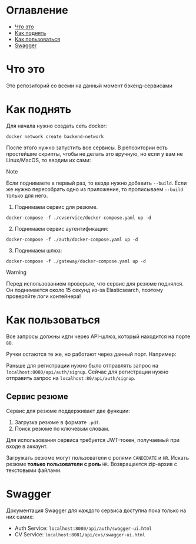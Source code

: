 # Оглавление

- [Что это](#чтоЭто)
- [Как поднять](#какПоднять)
- [Как пользоваться](#какПользоваться)
- [Swagger](#сваггер)

# <a name="чтоЭто">Что это</a>

Это репозиторий со всеми на данный момент бэкенд-сервисами

# <a name="какПоднять">Как поднять</a>

Для начала нужно создать сеть docker:

```shell
docker network create backend-network
```

После этого нужно запустить все сервисы. В репозитории есть простейшие скрипты, чтобы не делать это вручную, но если у вам не Linux/MacOS, то вводим их сами:

> [!NOTE]
> Если поднимаете в первый раз, то везде нужно добавить `--build`.
> Если же нужно пересобрать одно из приложение, то прописываем `--build` только для него.

1. Поднимаем сервис для резюме.

```shell
docker-compose -f ./cvservice/docker-compose.yaml up -d
```

2. Поднимаем сервис аутентификации:

```shell
docker-compose -f ./auth/docker-compose.yaml up -d
```

3. Поднимаем шлюз:

```shell
docker-compose -f ./gateway/docker-compose.yaml up -d
```

> [!WARNING]
> Перед использованием проверьте, что сервис для резюме поднялся.
> Он поднимается около 15 секунд из-за Elasticsearch, поэтому проверяйте логи контейнера!

# <a name="какПользоваться">Как пользоваться</a>

Все запросы должны идти через API-шлюз, который находится на порте `80`.

Ручки остаются те же, но работают через данный порт. Например:

Раньше для регистрации нужно было отправлять запрос на `localhost:8080/api/auth/signup`.
Сейчас для регистрации нужно отправить запрос на `localhost:80/api/auth/signup`.

## Сервис резюме

Сервис для резюме поддерживает две функции:
1. Загрузка резюме в формате `.pdf`.
2. Поиск резюме по ключевым словам.

Для использования сервиса требуется JWT-токен, получаемый при входе в аккаунт.

Загружать резюме могут пользователи с ролями `CANDIDATE` и `HR`.
Искать резюме **только пользователи с роль** `HR`. Возвращается zip-архив с текстовыми файлами.

# <a name="сваггер">Swagger</a>

Документация Swagger для каждого сервиса доступна пока только на них самих:

- Auth Service:
    `localhost:8080/api/auth/swagger-ui.html`
- CV Service:
    `localhost:8081/api/cvs/swagger-ui.html`

